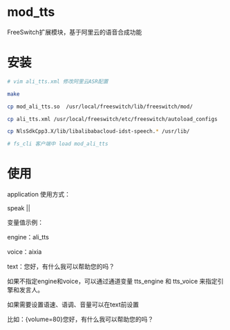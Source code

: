 # mod_tts
FreeSwitch扩展模块，基于阿里云的语音合成功能



# 安装

```sh
# vim ali_tts.xml 修改阿里云ASR配置

make

cp mod_ali_tts.so  /usr/local/freeswitch/lib/freeswitch/mod/

cp ali_tts.xml /usr/local/freeswitch/etc/freeswitch/autoload_configs

cp NlsSdkCpp3.X/lib/libalibabacloud-idst-speech.* /usr/lib/

# fs_cli 客户端中 load mod_ali_tts
```



# 使用

application 使用方式：

speak  <engine>|<voice>|<text>



变量值示例：

engine：ali_tts

voice：aixia

text：您好，有什么我可以帮助您的吗？



如果不指定engine和voice，可以通过通道变量 tts_engine 和 tts_voice 来指定引擎和发言人。

<action application="set" data="tts_engine=ali_tts"/>

<action application="set" data="tts_voice=aixia"/>



如果需要设置语速、语调、音量可以在text前设置

 比如：{volume=80}您好，有什么我可以帮助您的吗？


